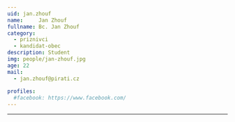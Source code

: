 ```yaml
---
uid: jan.zhouf
name:     Jan Zhouf
fullname: Bc. Jan Zhouf
category:
  - priznivci
  - kandidat-obec
description: Student
img: people/jan-zhouf.jpg
age: 22
mail:
  - jan.zhouf@pirati.cz
 
profiles:
  #facebook: https://www.facebook.com/
---
```


---